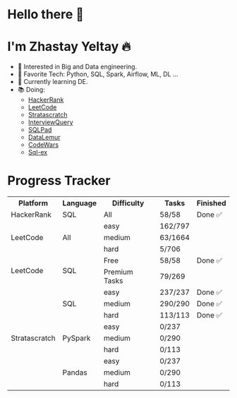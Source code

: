 # Hello there 👋
<!---
![header_dark_blue](https://github.com/yelzha/yelzha/assets/54392243/1345e0c0-f6b0-4309-afd1-c557e70ddac7)
-->

# I'm Zhastay Yeltay 🔥    

* 🧐   Interested in Big and Data engineering. 
* 💼   Favorite Tech: Python, SQL, Spark, Airflow, ML, DL ...
* 🌱   Currently learning DE.
* 📚   Doing:
  *  [HackerRank](https://www.hackerrank.com/profile/yelzha)
  *  [LeetCode](https://leetcode.com/u/yelzha/)
  *  [Stratascratch](https://platform.stratascratch.com/user/yelzha)
  *  [InterviewQuery]()
  *  [SQLPad]()
  *  [DataLemur]()
  *  [CodeWars]()
  *  [Sql-ex]()

# Progress Tracker

<table>
  <tr>
    <th>Platform</th>
    <th>Language</th>
    <th>Difficulty</th>
    <th>Tasks</th>
    <th>Finished</th>
  </tr>
  <tr>
    <td>HackerRank</td>
    <td rowspan="1">SQL</td>
    <td>All</td>
    <td>58/58</td>
    <td>Done ✅</td>
  </tr>
  <tr>
    <td rowspan="3">LeetCode</td>
    <td rowspan="3">All</td>
    <td>easy</td>
    <td>162/797</td>
    <td></td>
  </tr>
  <tr>
    <td>medium</td>
    <td>63/1664</td>
    <td></td>
  </tr>
  <tr>
    <td>hard</td>
    <td>5/706</td>
    <td></td>
  </tr>
  <tr>
    <td rowspan="2">LeetCode</td>
    <td rowspan="2">SQL</td>
    <td>Free</td>
    <td>58/58</td>
    <td>Done ✅</td>
  </tr>
  <tr>
    <td>Premium Tasks</td>
    <td>79/269</td>
    <td></td>
  </tr>
  <tr>
    <td rowspan="9">Stratascratch</td>
    <td rowspan="3">SQL</td>
    <td>easy</td>
    <td>237/237</td>
    <td>Done ✅</td>
  </tr>
  <tr>
    <td>medium</td>
    <td>290/290</td>
    <td>Done ✅</td>
  </tr>
  <tr>
    <td>hard</td>
    <td>113/113</td>
    <td>Done ✅</td>
  </tr>
  <tr>
    <td rowspan="3">PySpark</td>
    <td>easy</td>
    <td>0/237</td>
    <td></td>
  </tr>
  <tr>
    <td>medium</td>
    <td>0/290</td>
    <td></td>
  </tr>
  <tr>
    <td>hard</td>
    <td>0/113</td>
    <td></td>
  </tr>
  <tr>
    <td rowspan="3">Pandas</td>
    <td>easy</td>
    <td>0/237</td>
    <td></td>
  </tr>
  <tr>
    <td>medium</td>
    <td>0/290</td>
    <td></td>
  </tr>
  <tr>
    <td>hard</td>
    <td>0/113</td>
    <td></td>
  </tr>
</table>







<!--
<details>
  <summary>Some other achievements</summary>
  <br>


* 👑   Some GitHub statistical reports:

<p align="center">
<img align="center" src="https://github-readme-stats.vercel.app/api/top-langs/?username=yelzha&hide_langs_below=1&theme=default&line_height=27&layout=compact" />
<img align="center" src="https://github-readme-stats.vercel.app/api?username=yelzha&show_icons=true&count_private=true&include_all_commits=true&line_height=21" alt="halfrost's Github Stats" />
<img align="center" src="https://github-profile-trophy.vercel.app/?username=yelzha&column=7" alt="halfrost's Github Trophy" />
</p>

</details>
  
<hr>
<p align="center">
  <i>Take a look at my repositories and let's get in touch!</i>

  <p align="center">
  <a href= "https://www.linkedin.com/in/yelzha/"><img src="https://img.icons8.com/material-outlined/30/000000/linkedin.png"/></a>
  <a href= "#"><img src="https://img.icons8.com/material-outlined/30/000000/twitter.png"/></a>
  <a href= "#"><img src="https://img.icons8.com/material-outlined/27/000000/geography.png"/></a>
  </p>

  
  ![data-engineer-specialist-02](https://github.com/yelzha/yelzha/assets/54392243/34c8e99b-73ab-47ee-bb08-8d09626da027)
  
</p>
-->
